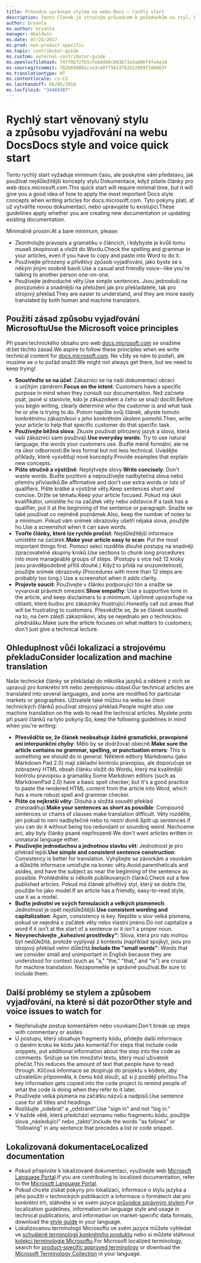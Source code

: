 ```yaml
---
title: Průvodce správným stylem na webu Docs – rychlý start
description: Tento článek je stručným průvodcem k požadavkům na styl, který obsahuje pouze nejdůležitější témata do začátku na webu docs.microsoft.com.
author: bryanla
ms.author: bryanla
manager: mbaldwin
ms.date: 07/25/2017
ms.prod: non-product-specific
ms.topic: contributor-guide
ms.custom: external-contributor-guide
ms.openlocfilehash: 74f78b72f61cfebddb0cb03b73a3a806f4fe4a10
ms.sourcegitcommit: 782b689882cce3ce07f5613763322989f2d0d63f
ms.translationtype: HT
ms.contentlocale: cs-CZ
ms.lasthandoff: 06/05/2018
ms.locfileid: "34469387"
---
```

# <a name="docs-style-and-voice-quick-start"></a><span data-ttu-id="8b54e-103">Rychlý start věnovaný stylu a způsobu vyjadřování na webu Docs</span><span class="sxs-lookup"><span data-stu-id="8b54e-103">Docs style and voice quick start</span></span>

<span data-ttu-id="8b54e-104">Tento rychlý start vyžaduje minimum času, ale poskytne vám představu, jak používat nejdůležitější koncepty stylu Dokumentace, když píšete články pro web docs.microsoft.com.</span><span class="sxs-lookup"><span data-stu-id="8b54e-104">This quick start will require minimal time, but it will give you a good idea of how to apply the most important Docs style concepts when writing articles for docs.microsoft.com.</span></span> <span data-ttu-id="8b54e-105">Tyto pokyny platí, ať už vytváříte novou dokumentaci, nebo upravujete tu existující.</span><span class="sxs-lookup"><span data-stu-id="8b54e-105">These guidelines apply whether you are creating new documentation or updating existing documentation.</span></span>

<span data-ttu-id="8b54e-106">Minimálně prosím:</span><span class="sxs-lookup"><span data-stu-id="8b54e-106">At a bare minimum, please:</span></span>

- <span data-ttu-id="8b54e-107">Zkontrolujte pravopis a gramatiku v článcích, i kdybyste je kvůli tomu museli zkopírovat a vložit do Wordu.</span><span class="sxs-lookup"><span data-stu-id="8b54e-107">Check the spelling and grammar in your articles, even if you have to copy and paste into Word to do it.</span></span>
- <span data-ttu-id="8b54e-108">Používejte přirozený a přívětivý způsob vyjadřování, jako byste se s někým jiným osobně bavili.</span><span class="sxs-lookup"><span data-stu-id="8b54e-108">Use a casual and friendly voice--like you're talking to another person one-on-one.</span></span>
- <span data-ttu-id="8b54e-109">Používejte jednoduché věty.</span><span class="sxs-lookup"><span data-stu-id="8b54e-109">Use simple sentences.</span></span> <span data-ttu-id="8b54e-110">Jsou jednoduší na porozumění a snadnější na přeložení jak pro překladatele, tak pro strojový překlad.</span><span class="sxs-lookup"><span data-stu-id="8b54e-110">They are easier to understand, and they are more easily translated by both human and machine translators.</span></span>

## <a name="use-the-microsoft-voice-principles"></a><span data-ttu-id="8b54e-111">Použití zásad způsobu vyjadřování Microsoftu</span><span class="sxs-lookup"><span data-stu-id="8b54e-111">Use the Microsoft voice principles</span></span>

<span data-ttu-id="8b54e-112">Při psaní technického obsahu pro web [docs.microsoft.com](https://docs.microsoft.com) se snažíme držet těchto zásad.</span><span class="sxs-lookup"><span data-stu-id="8b54e-112">We aspire to follow these principles when we write technical content for [docs.microsoft.com](https://docs.microsoft.com).</span></span> <span data-ttu-id="8b54e-113">Ne vždy se nám to podaří, ale musíme se o to pořád snažit.</span><span class="sxs-lookup"><span data-stu-id="8b54e-113">We might not always get there, but we need to keep trying!</span></span>

- <span data-ttu-id="8b54e-114">**Soustřeďte se na účel**: Zákazníci se na naši dokumentaci obrací s určitým záměrem.</span><span class="sxs-lookup"><span data-stu-id="8b54e-114">**Focus on the intent**: Customers have a specific purpose in mind when they consult our documentation.</span></span> <span data-ttu-id="8b54e-115">Než začnete psát, jasně si stanovte, kdo je zákazníkem a čeho se snaží docílit.</span><span class="sxs-lookup"><span data-stu-id="8b54e-115">Before you begin writing, clearly determine who the customer is and what task he or she is trying to do.</span></span> <span data-ttu-id="8b54e-116">Potom napište svůj článek, abyste tomuto konkrétnímu zákazníkovi s jeho konkrétním úkolem pomohli.</span><span class="sxs-lookup"><span data-stu-id="8b54e-116">Then, write your article to help that specific customer do that specific task.</span></span>
- <span data-ttu-id="8b54e-117">**Používejte běžná slova**: Zkuste používat přirozený jazyk a slova, která vaši zákazníci sami používají.</span><span class="sxs-lookup"><span data-stu-id="8b54e-117">**Use everyday words**: Try to use natural language, the words your customers use.</span></span> <span data-ttu-id="8b54e-118">Buďte méně formální, ale ne na úkor odbornosti.</span><span class="sxs-lookup"><span data-stu-id="8b54e-118">Be less formal but not less technical.</span></span> <span data-ttu-id="8b54e-119">Uvádějte příklady, které vysvětlují nové koncepty.</span><span class="sxs-lookup"><span data-stu-id="8b54e-119">Provide examples that explain new concepts.</span></span>
- <span data-ttu-id="8b54e-120">**Pište stručně a výstižně**: Neplýtvejte slovy.</span><span class="sxs-lookup"><span data-stu-id="8b54e-120">**Write concisely**: Don't waste words.</span></span> <span data-ttu-id="8b54e-121">Buďte pozitivní a nepoužívejte nadbytečná slova nebo přemíru přívlastků.</span><span class="sxs-lookup"><span data-stu-id="8b54e-121">Be affirmative and don't use extra words or lots of qualifiers.</span></span> <span data-ttu-id="8b54e-122">Pište krátké a výstižné věty.</span><span class="sxs-lookup"><span data-stu-id="8b54e-122">Keep sentences short and concise.</span></span> <span data-ttu-id="8b54e-123">Držte se tématu.</span><span class="sxs-lookup"><span data-stu-id="8b54e-123">Keep your article focused.</span></span> <span data-ttu-id="8b54e-124">Pokud má úkol kvalifikátor, umístěte ho na začátek věty nebo odstavce.</span><span class="sxs-lookup"><span data-stu-id="8b54e-124">If a task has a qualifier, put it at the beginning of the sentence or paragraph.</span></span> <span data-ttu-id="8b54e-125">Snažte se také používat co nejméně poznámek.</span><span class="sxs-lookup"><span data-stu-id="8b54e-125">Also, keep the number of notes to a minimum.</span></span> <span data-ttu-id="8b54e-126">Pokud vám snímek obrazovky ušetří nějaká slova, použijte ho.</span><span class="sxs-lookup"><span data-stu-id="8b54e-126">Use a screenshot when it can save words.</span></span>
- <span data-ttu-id="8b54e-127">**Tvořte články, které lze rychle pročíst**: Nejdůležitější informace umístěte na začátek.</span><span class="sxs-lookup"><span data-stu-id="8b54e-127">**Make your article easy to scan**: Put the most important things first.</span></span> <span data-ttu-id="8b54e-128">Pomocí sekcí rozdělte dlouhé postupy na snadněji zpracovatelné skupiny kroků.</span><span class="sxs-lookup"><span data-stu-id="8b54e-128">Use sections to chunk long procedures into more manageable groups of steps.</span></span> <span data-ttu-id="8b54e-129">(Postupy s více než 12 kroky jsou pravděpodobně příliš dlouhé.) Když to přidá na srozumitelnosti, použijte snímek obrazovky.</span><span class="sxs-lookup"><span data-stu-id="8b54e-129">(Procedures with more than 12 steps are probably too long.) Use a screenshot when it adds clarity.</span></span>
- <span data-ttu-id="8b54e-130">**Projevte soucit**: Používejte v článku podporující tón a snažte se vyvarovat právních omezení.</span><span class="sxs-lookup"><span data-stu-id="8b54e-130">**Show empathy**: Use a supportive tone in the article, and keep disclaimers to a minimum.</span></span> <span data-ttu-id="8b54e-131">Upřímně upozorňujte na oblasti, které budou pro zákazníky frustrující.</span><span class="sxs-lookup"><span data-stu-id="8b54e-131">Honestly call out areas that will be frustrating to customers.</span></span> <span data-ttu-id="8b54e-132">Přesvědčte se, že se článek soustředí na to, na čem záleží zákazníkovi, aby se nejednalo jen o technickou přednášku.</span><span class="sxs-lookup"><span data-stu-id="8b54e-132">Make sure the article focuses on what matters to customers; don't just give a technical lecture.</span></span>

## <a name="consider-localization-and-machine-translation"></a><span data-ttu-id="8b54e-133">Ohleduplnost vůči lokalizaci a strojovému překladu</span><span class="sxs-lookup"><span data-stu-id="8b54e-133">Consider localization and machine translation</span></span>

<span data-ttu-id="8b54e-134">Naše technické články se překládají do několika jazyků a některé z nich se upravují pro konkrétní trh nebo zeměpisnou oblast.</span><span class="sxs-lookup"><span data-stu-id="8b54e-134">Our technical articles are translated into several languages, and some are modified for particular markets or geographies.</span></span> <span data-ttu-id="8b54e-135">Uživatelé také můžou na webu ke čtení technických článků používat strojový překlad.</span><span class="sxs-lookup"><span data-stu-id="8b54e-135">People might also use machine translation on the web to read the technical articles.</span></span> <span data-ttu-id="8b54e-136">Myslete proto při psaní článků na tyto pokyny:</span><span class="sxs-lookup"><span data-stu-id="8b54e-136">So, keep the following guidelines in mind when you're writing:</span></span>

- <span data-ttu-id="8b54e-137">**Přesvědčte se, že článek neobsahuje žádné gramatické, pravopisné ani interpunkční chyby**: Mělo by se dodržovat obecně.</span><span class="sxs-lookup"><span data-stu-id="8b54e-137">**Make sure the article contains no grammar, spelling, or punctuation errors**: This is something we should do in general.</span></span> <span data-ttu-id="8b54e-138">Některé editory Markdownu (jako Markdown Pad 2.0) mají základní kontrolu pravopisu, ale doporučuje se zobrazený HTML obsah článku vložit do Wordu, který má kvalitnější kontrolu pravopisu a gramatiky.</span><span class="sxs-lookup"><span data-stu-id="8b54e-138">Some Markdown editors (such as MarkdownPad 2.0) have a basic spell checker, but it's a good practice to paste the rendered HTML content from the article into Word, which has a more robust spell and grammar checker.</span></span>
- <span data-ttu-id="8b54e-139">**Pište co nejkratší věty**: Dlouhá a složitá souvětí překlad znesnadňují.</span><span class="sxs-lookup"><span data-stu-id="8b54e-139">**Make your sentences as short as possible**: Compound sentences or chains of clauses make translation difficult.</span></span> <span data-ttu-id="8b54e-140">Věty rozdělte, jen pokud to není nadbytečné nebo to nezní divně.</span><span class="sxs-lookup"><span data-stu-id="8b54e-140">Split up sentences if you can do it without being too redundant or sounding weird.</span></span> <span data-ttu-id="8b54e-141">Nechceme ani, aby byly články psané nepřirozeně.</span><span class="sxs-lookup"><span data-stu-id="8b54e-141">We don't want articles written in unnatural language either.</span></span>
- <span data-ttu-id="8b54e-142">**Používejte jednoduchou a jednotnou stavbu vět**: Jednotnost je pro překlad lepší.</span><span class="sxs-lookup"><span data-stu-id="8b54e-142">**Use simple and consistent sentence construction**: Consistency is better for translation.</span></span> <span data-ttu-id="8b54e-143">Vyhýbejte se závorkám a vsuvkám a důležité informace umísťujte na konec věty.</span><span class="sxs-lookup"><span data-stu-id="8b54e-143">Avoid parentheticals and asides, and have the subject as near the beginning of the sentence as possible.</span></span> <span data-ttu-id="8b54e-144">Prohlédněte si několik publikovaných článků.</span><span class="sxs-lookup"><span data-stu-id="8b54e-144">Check out a few published articles.</span></span> <span data-ttu-id="8b54e-145">Pokud má článek přívětivý styl, který se dobře čte, použijte ho jako model.</span><span class="sxs-lookup"><span data-stu-id="8b54e-145">If an article has a friendly, easy-to-read style, use it as a model.</span></span>
- <span data-ttu-id="8b54e-146">**Buďte jednotní ve svých formulacích a velkých písmenech**: Jednotnost je opět nejdůležitější.</span><span class="sxs-lookup"><span data-stu-id="8b54e-146">**Use consistent wording and capitalization**: Again, consistency is key.</span></span> <span data-ttu-id="8b54e-147">Nepište u slov velká písmena, pokud se nejedná o začátek věty nebo vlastní jméno.</span><span class="sxs-lookup"><span data-stu-id="8b54e-147">Do not capitalize a word if it isn't at the start of a sentence or it isn't a proper noun.</span></span>
- <span data-ttu-id="8b54e-148">**Nevynechávejte „kohezivní prostředky“**: Slova, která pro nás mohou být nedůležitá, protože vyplývají z kontextu (například spojky), jsou pro strojový překlad velmi důležitá.</span><span class="sxs-lookup"><span data-stu-id="8b54e-148">**Include the "small words"**: Words that we consider small and unimportant in English because they are understood for context (such as "a," "the," "that," and "is") are crucial for machine translation.</span></span> <span data-ttu-id="8b54e-149">Nezapomeňte je správně používat.</span><span class="sxs-lookup"><span data-stu-id="8b54e-149">Be sure to include them.</span></span>

## <a name="other-style-and-voice-issues-to-watch-for"></a><span data-ttu-id="8b54e-150">Další problémy se stylem a způsobem vyjadřování, na které si dát pozor</span><span class="sxs-lookup"><span data-stu-id="8b54e-150">Other style and voice issues to watch for</span></span>

- <span data-ttu-id="8b54e-151">Nepřerušujte postup komentářem nebo vsuvkami.</span><span class="sxs-lookup"><span data-stu-id="8b54e-151">Don't break up steps with commentary or asides.</span></span>
- <span data-ttu-id="8b54e-152">U postupu, který obsahuje fragmenty kódu, přidejte další informace o daném kroku ke kódu jako komentář.</span><span class="sxs-lookup"><span data-stu-id="8b54e-152">For steps that include code snippets, put additional information about the step into the code as comments.</span></span> <span data-ttu-id="8b54e-153">Snižuje se tím množství textu, který musí uživatelé přečíst.</span><span class="sxs-lookup"><span data-stu-id="8b54e-153">This reduces the amount of text that people have to read through.</span></span> <span data-ttu-id="8b54e-154">Klíčová informace se zkopíruje do projektu s kódem, aby uživatelům připomněla, k čemu kód slouží, až si ji později přečtou.</span><span class="sxs-lookup"><span data-stu-id="8b54e-154">The key information gets copied into the code project to remind people of what the code is doing when they refer to it later.</span></span>
- <span data-ttu-id="8b54e-155">Používejte velká písmena na začátku názvů a nadpisů.</span><span class="sxs-lookup"><span data-stu-id="8b54e-155">Use sentence case for all titles and headings.</span></span>
- <span data-ttu-id="8b54e-156">Rozlišujte „odebrat“ a „odstranit“.</span><span class="sxs-lookup"><span data-stu-id="8b54e-156">Use "sign in" and not "log in."</span></span>
- <span data-ttu-id="8b54e-157">V každé větě, která předchází seznamu nebo fragmentu kódu, použijte slova „následující“ nebo „takto“.</span><span class="sxs-lookup"><span data-stu-id="8b54e-157">Include the words "as follows" or "following" in any sentence that precedes a list or code snippet.</span></span>

## <a name="localized-documentation"></a><span data-ttu-id="8b54e-158">Lokalizovaná dokumentace</span><span class="sxs-lookup"><span data-stu-id="8b54e-158">Localized documentation</span></span>

- <span data-ttu-id="8b54e-159">Pokud přispíváte k lokalizované dokumentaci, využívejte web [Microsoft Language Portal](https://www.microsoft.com/Language/Default.aspx).</span><span class="sxs-lookup"><span data-stu-id="8b54e-159">If you are contributing to localized documentation, refer to the [Microsoft Language Portal](https://www.microsoft.com/Language/Default.aspx).</span></span>
- <span data-ttu-id="8b54e-160">Pokud chcete získat pokyny pro lokalizaci, informace o stylu jazyka a jeho použití v technických publikacích a informace o formátech dat pro konkrétní trh, stáhněte si ve svém jazyce [průvodce správným stylem](https://www.microsoft.com/Language/StyleGuides.aspx).</span><span class="sxs-lookup"><span data-stu-id="8b54e-160">For localization guidelines, information on language style and usage in technical publications, and information on market-specific data formats, download the [style guide](https://www.microsoft.com/Language/StyleGuides.aspx) in your language.</span></span>
- <span data-ttu-id="8b54e-161">Lokalizovanou terminologii Microsoftu ve svém jazyce můžete vyhledat ve [schválené terminologii konkrétního produktu](https://www.microsoft.com/Language/Search.aspx) nebo si můžete stáhnout [kolekci terminologie Microsoftu](https://www.microsoft.com/Language/Terminology.aspx).</span><span class="sxs-lookup"><span data-stu-id="8b54e-161">For Microsoft localized terminology, search for [product-specific approved terminology](https://www.microsoft.com/Language/Search.aspx) or download the [Microsoft Terminology Collection](https://www.microsoft.com/Language/Terminology.aspx) in your language.</span></span>
